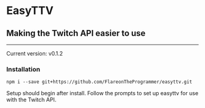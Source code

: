 # EasyTTV

## Making the Twitch API easier to use

---

Current version: v0.1.2

### Installation

```
npm i --save git+https://github.com/FlareonTheProgrammer/easyttv.git
```

Setup should begin after install. Follow the prompts to set up easyttv for use with the Twitch API.
